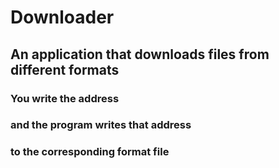 # Downloader
## An application that downloads files from different formats
### You write the address 
### and the program writes that address 
### to the corresponding format file
